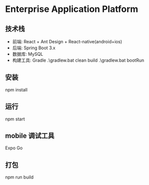 # Enterprise Application Platform

## 技术栈
- 前端: React + Ant Design + React-native(android+ios)
- 后端: Spring Boot 3.x
- 数据库: MySQL
- 构建工具: Gradle  .\gradlew.bat clean build    .\gradlew.bat bootRun

## 安装
npm install

## 运行
npm start

## mobile 调试工具
Expo Go
## 打包
npm run build
